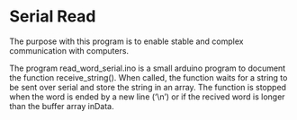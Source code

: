 Serial Read
==============
The purpose with this program is to enable stable and complex communication with computers.

The program read_word_serial.ino is a small arduino program to document the function receive_string(). When called, the function waits for a string to be sent over serial and store the string in an array. The function is stopped when the word is ended by a new line (‘\n’) or if the recived word is longer than the buffer array inData.
